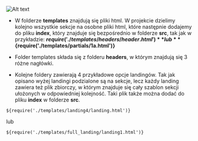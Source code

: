 ![Alt text](http://www.aflofarm.com.pl/static/images/aflofarm_logo2.png)


* W folderze **templates** znajdują się pliki html. W projekcie dzielimy kolejno wszystkie sekcje na osobne pliki html, które następnie dodajemy do pliku **index**, który znajduje się bezpośrednio w folderze **src**, tak jak w przykładzie:
**${require('./templates/headers/header.html')}**
lub **${require('./templates/partials/1a.html')}**

* Folder templates składa się z folderu **headers**, w którym znajdują się 3 różne nagłówki.
* Kolejne foldery zawierają 4 przykładowe opcje landingów. Tak jak opisano wyżej landingi podzialone są na sekcje, lecz każdy landing zawiera też plik zbiorczy, w którym znajduje się cały szablon sekcji ułożonych w odpowiedniej kolejność. Taki plik także można dodać do pliku **index** w folderze **src**.
```
${require('./templates/landing4/landing.html')}
```
lub
```
${require('./templates/full_landing/landing1.html')}
```
